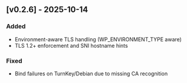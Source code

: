 ## [v0.2.6] - 2025-10-14
### Added
- Environment-aware TLS handling (WP_ENVIRONMENT_TYPE aware)
- TLS 1.2+ enforcement and SNI hostname hints
### Fixed
- Bind failures on TurnKey/Debian due to missing CA recognition
